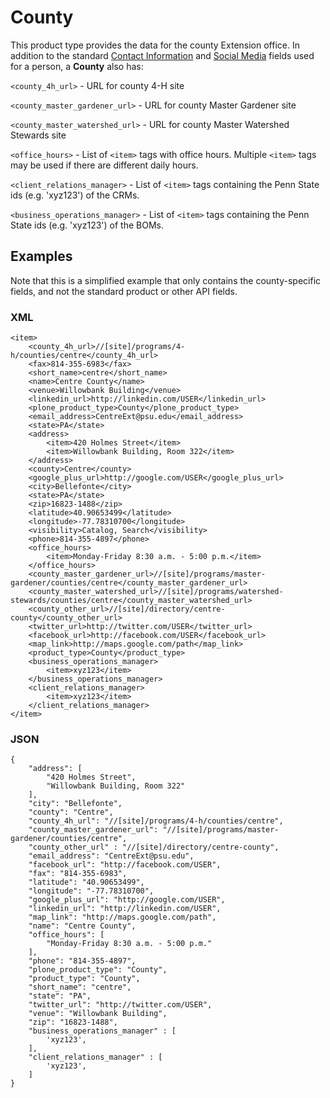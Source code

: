 # County

This product type provides the data for the county Extension office.  In addition
to the standard [Contact Information](person.md#contact-information) and [Social Media](person.md#social-media) fields used for a person, a **County** also has:

`<county_4h_url>` - URL for county 4-H site

`<county_master_gardener_url>` - URL for county Master Gardener site

`<county_master_watershed_url>` - URL for county Master Watershed Stewards site

`<office_hours>` - List of `<item>` tags with office hours.  Multiple `<item>` tags may be used if there are different daily hours.

`<client_relations_manager>` - List of `<item>` tags containing the Penn State ids (e.g. 'xyz123') of the CRMs.

`<business_operations_manager>` - List of `<item>` tags containing the Penn State ids (e.g. 'xyz123') of the BOMs.

## Examples

Note that this is a simplified example that only contains the county-specific fields, and not the standard product or other API fields.

### XML

    <item>
        <county_4h_url>//[site]/programs/4-h/counties/centre</county_4h_url>
        <fax>814-355-6983</fax>
        <short_name>centre</short_name>
        <name>Centre County</name>
        <venue>Willowbank Building</venue>
        <linkedin_url>http://linkedin.com/USER</linkedin_url>
        <plone_product_type>County</plone_product_type>
        <email_address>CentreExt@psu.edu</email_address>
        <state>PA</state>
        <address>
            <item>420 Holmes Street</item>
            <item>Willowbank Building, Room 322</item>
        </address>
        <county>Centre</county>
        <google_plus_url>http://google.com/USER</google_plus_url>
        <city>Bellefonte</city>
        <state>PA</state>
        <zip>16823-1488</zip>
        <latitude>40.90653499</latitude>
        <longitude>-77.78310700</longitude>
        <visibility>Catalog, Search</visibility>
        <phone>814-355-4897</phone>
        <office_hours>
            <item>Monday-Friday 8:30 a.m. - 5:00 p.m.</item>
        </office_hours>
        <county_master_gardener_url>//[site]/programs/master-gardener/counties/centre</county_master_gardener_url>
        <county_master_watershed_url>//[site]/programs/watershed-stewards/counties/centre</county_master_watershed_url>
        <county_other_url>//[site]/directory/centre-county</county_other_url>
        <twitter_url>http://twitter.com/USER</twitter_url>
        <facebook_url>http://facebook.com/USER</facebook_url>
        <map_link>http://maps.google.com/path</map_link>
        <product_type>County</product_type>
        <business_operations_manager>
            <item>xyz123</item>
        </business_operations_manager>
        <client_relations_manager>
            <item>xyz123</item>
        </client_relations_manager>
    </item>

### JSON

    {
        "address": [
            "420 Holmes Street",
            "Willowbank Building, Room 322"
        ],
        "city": "Bellefonte",
        "county": "Centre",
        "county_4h_url": "//[site]/programs/4-h/counties/centre",
        "county_master_gardener_url": "//[site]/programs/master-gardener/counties/centre",
        "county_other_url" : "//[site]/directory/centre-county",
        "email_address": "CentreExt@psu.edu",
        "facebook_url": "http://facebook.com/USER",
        "fax": "814-355-6983",
        "latitude": "40.90653499",
        "longitude": "-77.78310700",
        "google_plus_url": "http://google.com/USER",
        "linkedin_url": "http://linkedin.com/USER",
        "map_link": "http://maps.google.com/path",
        "name": "Centre County",
        "office_hours": [
            "Monday-Friday 8:30 a.m. - 5:00 p.m."
        ],
        "phone": "814-355-4897",
        "plone_product_type": "County",
        "product_type": "County",
        "short_name": "centre",
        "state": "PA",
        "twitter_url": "http://twitter.com/USER",
        "venue": "Willowbank Building",
        "zip": "16823-1488",
        "business_operations_manager" : [
            'xyz123',
        ],
        "client_relations_manager" : [
            'xyz123',
        ]
    }